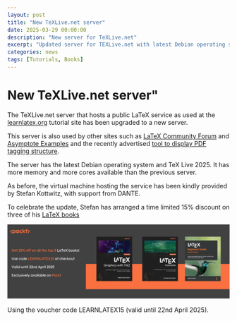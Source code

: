 ```yaml
---
layout: post
title: "New TeXLive.net server"
date: 2025-03-29 00:00:00
description: "New server for TeXLive.net"
excerpt: "Updated server for TEXLive.net with latest Debian operating system and TeXLive 2025"
categories: news
tags: [Tutorials, Books]
---
```


# New TeXLive.net server"

The TeXLive.net server that hosts a public LaTeX service as used at
the [learnlatex.org](https://www.learnlatex.org) tutorial site
has been upgraded to a new server.

This server is also used by other sites such as
[LaTeX Community Forum](https://latex.org/forum/)
and
[Asymptote Examples](https://asymp.net/)
and the recently advertised
[tool to display PDF tagging structure](https://texlive.net/showtags?doc=mathml-AF-ex2-se).

The server has the latest Debian operating system and TeX Live 2025.
It  has more memory and more cores available than the previous server.

As before, the virtual machine hosting the service has been kindly provided by Stefan Kottwitz,
with support from DANTE.

To celebrate the update, Stefan has arranged a time limited 15% discount on three of his
[LaTeX books](https://www.packtpub.com/en-us/search?q=stefan%20kottwitz&country=us&language=en)

![offer poster](learnlatex15.png)

Using the voucher code LEARNLATEX15 (valid until 22nd April 2025).




